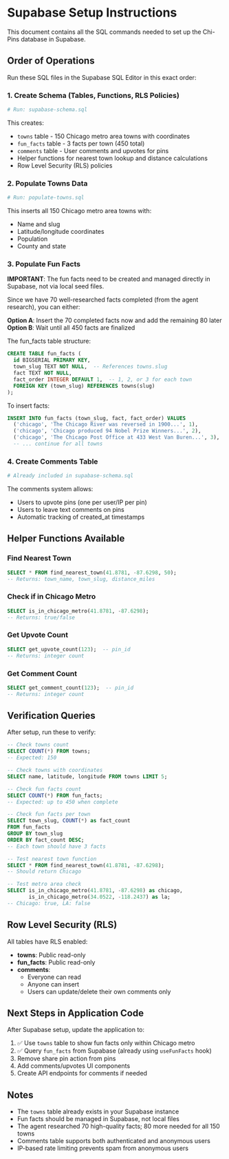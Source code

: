 # Supabase Setup Instructions

This document contains all the SQL commands needed to set up the Chi-Pins database in Supabase.

## Order of Operations

Run these SQL files in the Supabase SQL Editor in this exact order:

### 1. Create Schema (Tables, Functions, RLS Policies)

```bash
# Run: supabase-schema.sql
```

This creates:
- `towns` table - 150 Chicago metro area towns with coordinates
- `fun_facts` table - 3 facts per town (450 total)
- `comments` table - User comments and upvotes for pins
- Helper functions for nearest town lookup and distance calculations
- Row Level Security (RLS) policies

### 2. Populate Towns Data

```bash
# Run: populate-towns.sql
```

This inserts all 150 Chicago metro area towns with:
- Name and slug
- Latitude/longitude coordinates
- Population
- County and state

### 3. Populate Fun Facts

**IMPORTANT**: The fun facts need to be created and managed directly in Supabase, not via local seed files.

Since we have 70 well-researched facts completed (from the agent research), you can either:

**Option A**: Insert the 70 completed facts now and add the remaining 80 later
**Option B**: Wait until all 450 facts are finalized

The fun_facts table structure:
```sql
CREATE TABLE fun_facts (
  id BIGSERIAL PRIMARY KEY,
  town_slug TEXT NOT NULL,  -- References towns.slug
  fact TEXT NOT NULL,
  fact_order INTEGER DEFAULT 1,  -- 1, 2, or 3 for each town
  FOREIGN KEY (town_slug) REFERENCES towns(slug)
);
```

To insert facts:
```sql
INSERT INTO fun_facts (town_slug, fact, fact_order) VALUES
  ('chicago', 'The Chicago River was reversed in 1900...', 1),
  ('chicago', 'Chicago produced 94 Nobel Prize Winners...', 2),
  ('chicago', 'The Chicago Post Office at 433 West Van Buren...', 3),
  -- ... continue for all towns
```

### 4. Create Comments Table

```bash
# Already included in supabase-schema.sql
```

The comments system allows:
- Users to upvote pins (one per user/IP per pin)
- Users to leave text comments on pins
- Automatic tracking of created_at timestamps

## Helper Functions Available

### Find Nearest Town
```sql
SELECT * FROM find_nearest_town(41.8781, -87.6298, 50);
-- Returns: town_name, town_slug, distance_miles
```

### Check if in Chicago Metro
```sql
SELECT is_in_chicago_metro(41.8781, -87.6298);
-- Returns: true/false
```

### Get Upvote Count
```sql
SELECT get_upvote_count(123);  -- pin_id
-- Returns: integer count
```

### Get Comment Count
```sql
SELECT get_comment_count(123);  -- pin_id
-- Returns: integer count
```

## Verification Queries

After setup, run these to verify:

```sql
-- Check towns count
SELECT COUNT(*) FROM towns;
-- Expected: 150

-- Check towns with coordinates
SELECT name, latitude, longitude FROM towns LIMIT 5;

-- Check fun facts count
SELECT COUNT(*) FROM fun_facts;
-- Expected: up to 450 when complete

-- Check fun facts per town
SELECT town_slug, COUNT(*) as fact_count
FROM fun_facts
GROUP BY town_slug
ORDER BY fact_count DESC;
-- Each town should have 3 facts

-- Test nearest town function
SELECT * FROM find_nearest_town(41.8781, -87.6298);
-- Should return Chicago

-- Test metro area check
SELECT is_in_chicago_metro(41.8781, -87.6298) as chicago,
       is_in_chicago_metro(34.0522, -118.2437) as la;
-- Chicago: true, LA: false
```

## Row Level Security (RLS)

All tables have RLS enabled:

- **towns**: Public read-only
- **fun_facts**: Public read-only
- **comments**:
  - Everyone can read
  - Anyone can insert
  - Users can update/delete their own comments only

## Next Steps in Application Code

After Supabase setup, update the application to:

1. ✅ Use `towns` table to show fun facts only within Chicago metro
2. ✅ Query `fun_facts` from Supabase (already using `useFunFacts` hook)
3. Remove share pin action from pins
4. Add comments/upvotes UI components
5. Create API endpoints for comments if needed

## Notes

- The `towns` table already exists in your Supabase instance
- Fun facts should be managed in Supabase, not local files
- The agent researched 70 high-quality facts; 80 more needed for all 150 towns
- Comments table supports both authenticated and anonymous users
- IP-based rate limiting prevents spam from anonymous users
